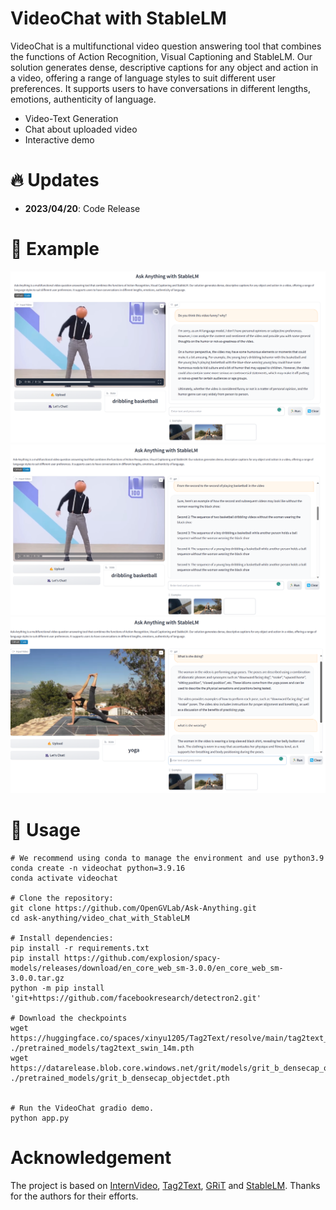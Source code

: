 # VideoChat with StableLM

VideoChat is a multifunctional video question answering tool that combines the functions of Action Recognition, Visual Captioning and StableLM. Our solution generates dense, descriptive captions for any object and action in a video, offering a range of language styles to suit different user preferences. It supports users to have conversations in different lengths, emotions, authenticity of language.

- Video-Text Generation
- Chat about uploaded video
- Interactive demo

# :fire: Updates

- **2023/04/20**: Code Release

# :speech_balloon: Example

![images](assert/dancing_stableLM.png)
![images](assert/dancing_stableLM1.png)
![images](assert/yoga_stablelm.png)

# :running: Usage

```shell
# We recommend using conda to manage the environment and use python3.9
conda create -n videochat python=3.9.16
conda activate videochat

# Clone the repository:
git clone https://github.com/OpenGVLab/Ask-Anything.git
cd ask-anything/video_chat_with_StableLM

# Install dependencies:
pip install -r requirements.txt
pip install https://github.com/explosion/spacy-models/releases/download/en_core_web_sm-3.0.0/en_core_web_sm-3.0.0.tar.gz
python -m pip install 'git+https://github.com/facebookresearch/detectron2.git'

# Download the checkpoints
wget https://huggingface.co/spaces/xinyu1205/Tag2Text/resolve/main/tag2text_swin_14m.pth ./pretrained_models/tag2text_swin_14m.pth
wget https://datarelease.blob.core.windows.net/grit/models/grit_b_densecap_objectdet.pth ./pretrained_models/grit_b_densecap_objectdet.pth


# Run the VideoChat gradio demo.
python app.py

```

# Acknowledgement

The project is based on [InternVideo](https://github.com/OpenGVLab/InternVideo), [Tag2Text](https://github.com/xinyu1205/Tag2Text), [GRiT](https://github.com/JialianW/GRiT) and [StableLM](https://github.com/Stability-AI/StableLM). Thanks for the authors for their efforts.